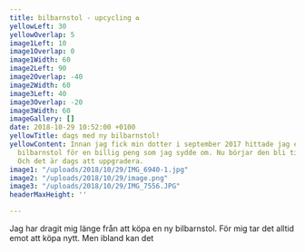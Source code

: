 ```yaml
---
title: bilbarnstol - upcycling ♻️
yellowLeft: 30
yellowOverlap: 5
image1Left: 10
image1Overlap: 0
image1Width: 60
image2Left: 90
image2Overlap: -40
image2Width: 60
image3Left: 40
image3Overlap: -20
image3Width: 60
imageGallery: []
date: 2018-10-29 10:52:00 +0100
yellowTitle: dags med ny bilbarnstol!
yellowContent: Innan jag fick min dotter i september 2017 hittade jag en begagnad
  bilbarnstol för en billig peng som jag sydde om. Nu börjar den bli tight för henne.
  Och det är dags att uppgradera.
image1: "/uploads/2018/10/29/IMG_6940-1.jpg"
image2: "/uploads/2018/10/29/image.png"
image3: "/uploads/2018/10/29/IMG_7556.JPG"
headerMaxHeight: ''

---
```

Jag har dragit mig länge från att köpa en ny bilbarnstol. För mig tar det alltid emot att köpa nytt. Men ibland kan det